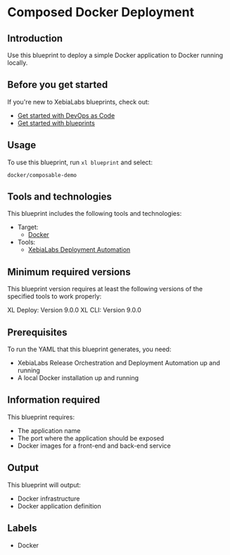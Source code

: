 # Composed Docker Deployment

## Introduction

Use this blueprint to deploy a simple Docker application to Docker running locally.

## Before you get started

If you're new to XebiaLabs blueprints, check out:

* [Get started with DevOps as Code](https://docs.xebialabs.com/xl-platform/concept/get-started-with-devops-as-code.html)
* [Get started with blueprints](https://docs.xebialabs.com/xl-platform/concept/get-started-with-blueprints.html)

## Usage

To use this blueprint, run `xl blueprint` and select:

    docker/composable-demo

## Tools and technologies

This blueprint includes the following tools and technologies:

* Target:
    * [Docker](https://www.docker.com/)
* Tools:
    * [XebiaLabs Deployment Automation](https://xebialabs.com/products/xl-deploy/)

## Minimum required versions

This blueprint version requires at least the following versions of the specified tools to work properly:

XL Deploy: Version 9.0.0
XL CLI: Version 9.0.0

## Prerequisites

To run the YAML that this blueprint generates, you need:

* XebiaLabs Release Orchestration and Deployment Automation up and running
* A local Docker installation up and running

## Information required

This blueprint requires:

* The application name
* The port where the application should be exposed
* Docker images for a front-end and back-end service

## Output

This blueprint will output:

* Docker infrastructure
* Docker application definition

## Labels

* Docker

